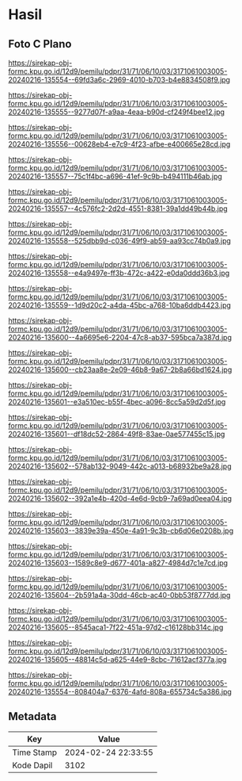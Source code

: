 # Hasil

## Foto C Plano

https://sirekap-obj-formc.kpu.go.id/12d9/pemilu/pdpr/31/71/06/10/03/3171061003005-20240216-135554--69fd3a6c-2969-4010-b703-b4e8834508f9.jpg

https://sirekap-obj-formc.kpu.go.id/12d9/pemilu/pdpr/31/71/06/10/03/3171061003005-20240216-135555--9277d07f-a9aa-4eaa-b90d-cf249f4bee12.jpg

https://sirekap-obj-formc.kpu.go.id/12d9/pemilu/pdpr/31/71/06/10/03/3171061003005-20240216-135556--00628eb4-e7c9-4f23-afbe-e400665e28cd.jpg

https://sirekap-obj-formc.kpu.go.id/12d9/pemilu/pdpr/31/71/06/10/03/3171061003005-20240216-135557--75c1f4bc-a696-41ef-9c9b-b494111b46ab.jpg

https://sirekap-obj-formc.kpu.go.id/12d9/pemilu/pdpr/31/71/06/10/03/3171061003005-20240216-135557--4c576fc2-2d2d-4551-8381-39a1dd49b44b.jpg

https://sirekap-obj-formc.kpu.go.id/12d9/pemilu/pdpr/31/71/06/10/03/3171061003005-20240216-135558--525dbb9d-c036-49f9-ab59-aa93cc74b0a9.jpg

https://sirekap-obj-formc.kpu.go.id/12d9/pemilu/pdpr/31/71/06/10/03/3171061003005-20240216-135558--e4a9497e-ff3b-472c-a422-e0da0ddd36b3.jpg

https://sirekap-obj-formc.kpu.go.id/12d9/pemilu/pdpr/31/71/06/10/03/3171061003005-20240216-135559--1d9d20c2-a4da-45bc-a768-10ba6ddb4423.jpg

https://sirekap-obj-formc.kpu.go.id/12d9/pemilu/pdpr/31/71/06/10/03/3171061003005-20240216-135600--4a6695e6-2204-47c8-ab37-595bca7a387d.jpg

https://sirekap-obj-formc.kpu.go.id/12d9/pemilu/pdpr/31/71/06/10/03/3171061003005-20240216-135600--cb23aa8e-2e09-46b8-9a67-2b8a66bd1624.jpg

https://sirekap-obj-formc.kpu.go.id/12d9/pemilu/pdpr/31/71/06/10/03/3171061003005-20240216-135601--e3a510ec-b55f-4bec-a096-8cc5a59d2d5f.jpg

https://sirekap-obj-formc.kpu.go.id/12d9/pemilu/pdpr/31/71/06/10/03/3171061003005-20240216-135601--df18dc52-2864-49f8-83ae-0ae577455c15.jpg

https://sirekap-obj-formc.kpu.go.id/12d9/pemilu/pdpr/31/71/06/10/03/3171061003005-20240216-135602--578ab132-9049-442c-a013-b68932be9a28.jpg

https://sirekap-obj-formc.kpu.go.id/12d9/pemilu/pdpr/31/71/06/10/03/3171061003005-20240216-135602--392a1e4b-420d-4e6d-9cb9-7a69ad0eea04.jpg

https://sirekap-obj-formc.kpu.go.id/12d9/pemilu/pdpr/31/71/06/10/03/3171061003005-20240216-135603--3839e39a-450e-4a91-9c3b-cb6d06e0208b.jpg

https://sirekap-obj-formc.kpu.go.id/12d9/pemilu/pdpr/31/71/06/10/03/3171061003005-20240216-135603--1589c8e9-d677-401a-a827-4984d7c1e7cd.jpg

https://sirekap-obj-formc.kpu.go.id/12d9/pemilu/pdpr/31/71/06/10/03/3171061003005-20240216-135604--2b591a4a-30dd-46cb-ac40-0bb53f8777dd.jpg

https://sirekap-obj-formc.kpu.go.id/12d9/pemilu/pdpr/31/71/06/10/03/3171061003005-20240216-135605--8545aca1-7f22-451a-97d2-c16128bb314c.jpg

https://sirekap-obj-formc.kpu.go.id/12d9/pemilu/pdpr/31/71/06/10/03/3171061003005-20240216-135605--48814c5d-a625-44e9-8cbc-71612acf377a.jpg

https://sirekap-obj-formc.kpu.go.id/12d9/pemilu/pdpr/31/71/06/10/03/3171061003005-20240216-135554--808404a7-6376-4afd-808a-655734c5a386.jpg


## Metadata

| Key        | Value               |
| ---------- | ------------------- |
| Time Stamp | 2024-02-24 22:33:55 |
| Kode Dapil | 3102                |



